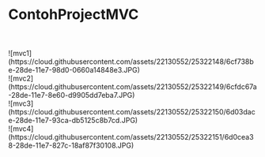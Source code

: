 # ContohProjectMVC
<br>
<br>
![mvc1](https://cloud.githubusercontent.com/assets/22130552/25322148/6cf738be-28de-11e7-98d0-0660a14848e3.JPG)<br>
![mvc2](https://cloud.githubusercontent.com/assets/22130552/25322149/6cfdc67a-28de-11e7-8e60-d9905dd7eba7.JPG)<br>
![mvc3](https://cloud.githubusercontent.com/assets/22130552/25322150/6d03dace-28de-11e7-93ca-db5125c8b7cd.JPG)<br>
![mvc4](https://cloud.githubusercontent.com/assets/22130552/25322151/6d0cea38-28de-11e7-827c-18af87f30108.JPG)<br>
